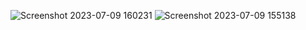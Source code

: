 
![Screenshot 2023-07-09 160231](https://github.com/furyvinay/Product-preview-card-component/assets/82074933/e57e28cb-255d-45ac-a77c-20adb4c1525d)
![Screenshot 2023-07-09 155138](https://github.com/furyvinay/Product-preview-card-component/assets/82074933/b6b9bde6-9fc2-4410-a4fe-de443946aea7)
